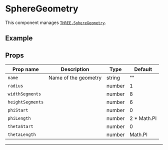 # SphereGeometry

  <script setup>
  import SphereGeometry from '../../examples/SphereGeometry.vue'
  </script>

This component manages [`THREE.SphereGeometry`](https://threejs.org/docs/#api/en/geometries/SphereGeometry).

## Example

  <ClientOnly>
  <SphereGeometry />
  </ClientOnly>


## Props

| Prop name      | Description          | Type   | Default      |
| -------------- | -------------------- | ------ | ------------ |
|` name           `| Name of the geometry | string | ""           |
|` radius         `|                      | number | 1            |
|` widthSegments  `|                      | number | 8            |
|` heightSegments `|                      | number | 6            |
|` phiStart       `|                      | number | 0            |
|` phiLength      `|                      | number | 2 \* Math.PI |
|` thetaStart     `|                      | number | 0            |
|` thetaLength    `|                      | number | Math.PI      |

---

